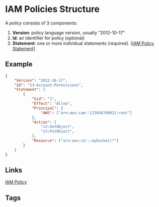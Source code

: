 # IAM Policies Structure

A *policy* consists of 3 components:  
1. **Version**: policy language version, usually "2012-10-17"  
2. **Id**: an identifier for policy (optional)  
3. **Statement**: one or more individual statements (required). [[IAM Policy Statement](./202309140422)]  

## Example
```json
{
    "Version": "2012-10-17",
    "Id": "S3-Account-Permissions",
    "Statement": [
        {
            "Sid": "1",
            "Effect": "Allow",
            "Principal": {
                "AWS": ["arn:aws:iam::123456789012:root"]
            },
            "Action": [
                "s3:GetObject",
                "s3:PutObject",
            ],
            "Resource": ["arn:aws:s3:::mybucket/*"]
        }
    ]
}

```
## Links
[IAM Policy](./202309150142)

## Tags
